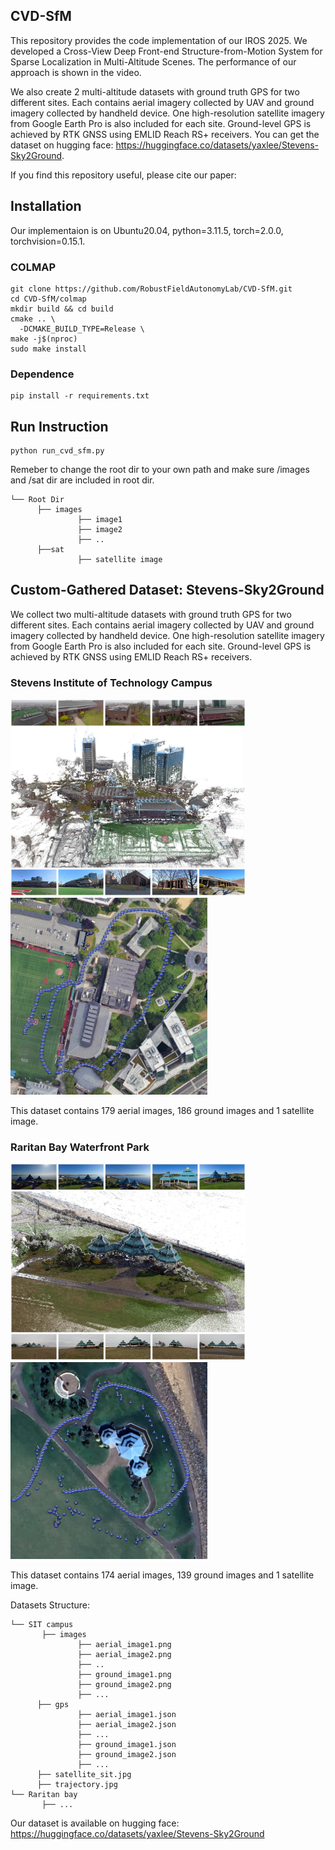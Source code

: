 ## CVD-SfM

This repository provides the code implementation of our IROS 2025. We developed a Cross-View Deep Front-end Structure-from-Motion System for Sparse Localization in Multi-Altitude Scenes. The performance of our approach is shown in the video. 

We also create 2 multi-altitude datasets with ground truth GPS for two different sites. Each contains aerial imagery collected by UAV and ground imagery collected by handheld device. One high-resolution satellite imagery from Google Earth Pro is also included for each site. Ground-level GPS is achieved by RTK GNSS using EMLID Reach RS+ receivers. You can get the dataset on hugging face: https://huggingface.co/datasets/yaxlee/Stevens-Sky2Ground.

If you find this repository useful, please cite our paper:

## Installation
Our implementaion is on Ubuntu20.04, python=3.11.5, torch=2.0.0, torchvision=0.15.1.
### COLMAP
```
git clone https://github.com/RobustFieldAutonomyLab/CVD-SfM.git
cd CVD-SfM/colmap
mkdir build && cd build
cmake .. \
  -DCMAKE_BUILD_TYPE=Release \
make -j$(nproc)
sudo make install
```

### Dependence
```
pip install -r requirements.txt
```
## Run Instruction
```
python run_cvd_sfm.py
```
Remeber to change the root dir to your own path and make sure /images and /sat dir are included in root dir.
```
└── Root Dir
      ├── images
               ├── image1
               ├── image2
               ├── ..
      ├──sat
               ├── satellite image
```

## Custom-Gathered Dataset: Stevens-Sky2Ground
We collect two multi-altitude datasets with ground truth GPS for two different sites. Each contains aerial imagery collected by UAV and ground imagery collected by handheld device. One high-resolution satellite imagery from Google Earth Pro is also included for each site. Ground-level GPS is achieved by RTK GNSS using EMLID Reach RS+ receivers.
### Stevens Institute of Technology Campus
<p align="left">
  <img src="assets/sit_dataset.jpg" height="315">
  <img src="assets/sit_trajectory.jpg" height="315">
</p>

This dataset contains 179 aerial images, 186 ground images and 1 satellite image.

### Raritan Bay Waterfront Park
<p align="left">
  <img src="assets/raritan_dataset.jpg" height="315">
  <img src="assets/raritan_trajectory.jpg" height="315">
</p>

This dataset contains 174 aerial images, 139 ground images and 1 satellite image.

Datasets Structure:
```
└── SIT campus
       ├── images
               ├── aerial_image1.png
               ├── aerial_image2.png
               ├── ..
               ├── ground_image1.png
               ├── ground_image2.png
               ├── ...
      ├── gps
               ├── aerial_image1.json
               ├── aerial_image2.json
               ├── ...
               ├── ground_image1.json
               ├── ground_image2.json
               ├── ...
      ├── satellite_sit.jpg
      ├── trajectory.jpg
└── Raritan bay
       ├── ...
```

Our dataset is available on hugging face: https://huggingface.co/datasets/yaxlee/Stevens-Sky2Ground
